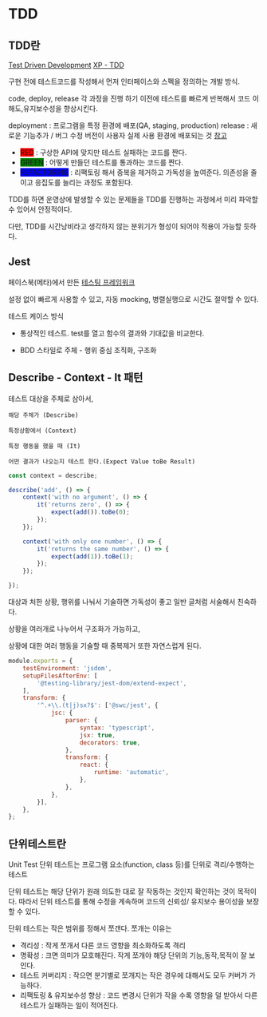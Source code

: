 # TDD

## TDD란

[Test Driven Development](http://wiki.c2.com/?TestDrivenDevelopment)
[XP - TDD](https://web.archive.org/web/20070628064054/http://xper.org/wiki/xp/TestDrivenDevelopment)

구현 전에 테스트코드를 작성해서 먼저 인터페이스와 스펙을 정의하는 개발 방식.

code, deploy, release 각 과정을 진행 하기 이전에 테스트를 빠르게 반복해서 코드 이해도,유지보수성을 향상시킨다.

deployment : 프로그램을 특정 환경에 배포(QA, staging, production)
release :  새로운 기능추가 / 버그 수정 버전이 사용자 실제 사용 환경에 배포되는 것 [참고](https://www.bmc.com/blogs/software-deployment-vs-release/)

* <span style="background-color:red;">RED</span> : 구상한 API에 맞지만 테스트 실패하는 코드를 짠다.
* <span style="background-color:green;">GREEN</span> : 어떻게 만들던 테스트를 통과하는 코드를 짠다.
* <span style="background-color:blue;">REFACTORING</span> : 리팩토링 해서 중복을 제거하고 가독성을 높여준다. 의존성을 줄이고 응집도를 늘리는 과정도 포함된다.

TDD를 하면 운영상에 발생할 수 있는 문제들을 TDD를 진행하는 과정에서 미리 파악할 수 있어서 안정적이다.

다만, TDD를 시간낭비라고 생각하지 않는 분위기가 형성이 되어야 적용이 가능할 듯하다.


## Jest

페이스북(메타)에서 만든 [테스팅 프레임워크](https://jestjs.io/)

설정 없이 빠르게 사용할 수 있고, 자동 mocking, 병렬실행으로 시간도 절약할 수 있다.


테스트 케이스 방식

* 통상적인 테스트. test를 열고 함수의 결과와 기대값을 비교한다.

* BDD 스타일로 주체 - 행위 중심 조직화, 구조화

## Describe - Context - It 패턴

테스트 대상을 주체로 삼아서,

```text
해당 주체가 (Describe)

특정상황에서 (Context)

특정 행동을 했을 때 (It)

어떤 결과가 나오는지 테스트 한다.(Expect Value toBe Result)
```

```javascript
const context = describe;

describe('add', () => {
	context('with no argument', () => {
		it('returns zero', () => {
			expect(add()).toBe(0);
		});
	});

	context('with only one number', () => {
		it('returns the same number', () => {
			expect(add(1)).toBe(1);
		});
	});

});
```

대상과 처한 상황, 행위를 나눠서 기술하면 가독성이 좋고 일반 글처럼 서술해서 친숙하다.

상황을 여러개로 나누어서 구조화가 가능하고,

상황에 대한 여러 행동을 기술할 때 중복제거 또한 자연스럽게 된다.

```javascript
module.exports = {
	testEnvironment: 'jsdom',
	setupFilesAfterEnv: [
		'@testing-library/jest-dom/extend-expect',
	],
	transform: {
		'^.+\\.(t|j)sx?$': ['@swc/jest', {
			jsc: {
				parser: {
					syntax: 'typescript',
					jsx: true,
					decorators: true,
				},
				transform: {
					react: {
						runtime: 'automatic',
					},
				},
			},
		}],
	},
};
```

## 단위테스트란

Unit Test 단위 테스트는 프로그램 요소(function, class 등)를 단위로 격리/수행하는 테스트

단위 테스트는 해당 단위가 원래 의도한 대로 잘 작동하는 것인지 확인하는 것이 목적이다.
따라서 단위 테스트를 통해 수정을 계속하며 코드의 신뢰성/ 유지보수 용이성을 보장할 수 있다.

단위 테스트는 작은 범위를 정해서 쪼갠다. 쪼개는 이유는

* 격리성 : 작게 쪼개서 다른 코드 영향을 최소화하도록 격리
* 명확성 : 크면 의미가 모호해진다. 작게 쪼개야 해당 단위의 기능,동작,목적이 잘 보인다.
* 테스트 커버리지 : 작으면 분기별로 쪼개지는 작은 경우에 대해서도 모두 커버가 가능하다.
* 리팩토링 & 유지보수성 향상 : 코드 변경시 단위가 작을 수록 영향을 덜 받아서 다른 테스트가 실패하는 일이 적어진다.

